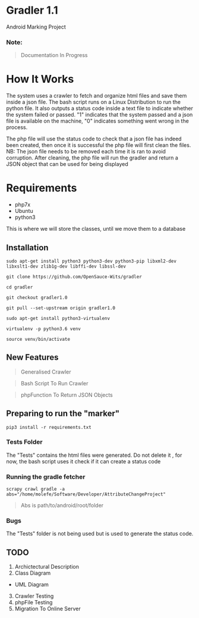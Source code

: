 # Gradler 1.1
Android Marking Project

### Note:
> Documentation In Progress



# How It Works
The system uses a crawler to fetch and organize html files and save them inside a json file.
The bash script runs on a Linux Distribution to run the python file. It also outputs a status code inside a text file to indicate whether the system failed or passed. "1" indicates that the system passed and a json file is available on the machine, "0" indicates something went wrong in the process.

The php file will use the status code to check that a json file has indeed been created, then once it is successful the php file will first clean the files. NB: The json file needs to be removed each time it is ran to avoid corruption.
After cleaning, the php file will run the gradler and return a JSON object that can be used for being displayed

# Requirements
+ php7x
+ Ubuntu
+ python3

This is where we will store the classes, until we move them to a database
## Installation
`sudo apt-get install python3 python3-dev python3-pip libxml2-dev libxslt1-dev zlib1g-dev libffi-dev libssl-dev`

`git clone https://github.com/OpenSauce-Wits/gradler`

`cd gradler`

`git checkout gradler1.0`

`git pull --set-upstream origin gradler1.0`

`sudo apt-get install python3-virtualenv`

`virtualenv -p python3.6 venv`

`source venv/bin/activate`



## New Features

> Generalised Crawler

> Bash Script To Run Crawler

> phpFunction To Return JSON Objects



## Preparing to run the "marker"
`pip3 install -r requirements.txt`

### Tests Folder
The "Tests" contains the html files were generated. Do not delete it , for now, the bash script uses it check if it can create a status code

### Running the gradle fetcher
`scrapy crawl gradle -a abs="/home/molefe/Software/Developer/AttributeChangeProject"`
> Abs is path/to/android/root/folder

### Bugs
The "Tests" folder is not being used but is used to generate the status code.

## TODO
1. Archictectural Description
2. Class Diagram
 + UML Diagram
3. Crawler Testing 
4. phpFile Testing
5. Migration To Online Server



